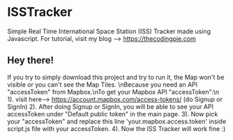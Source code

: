 # ISSTracker
Simple Real Time International Space Station (ISS) Tracker made using Javascript. For tutorial, visit my blog --> https://thecodingpie.com

## Hey there!
If you try to simply download this project and try to run it, the Map won't be visible or you can't see the Map Tiles. \nBecause you need an API "accessToken" from Mapbox.\nTo get your Mapbox API "accessToken":\n
1). visit here--> https://account.mapbox.com/access-tokens/ (do Signup or SignIn)
2). After doing Signup or SignIn, you will be able to see your API accessToken under "Default public token" in the main page.
3). Now pick your "accessToken" and replace this line 'your.mapbox.access.token' inside script.js file with your accessToken.
4). Now the ISS Tracker will work fine :)
